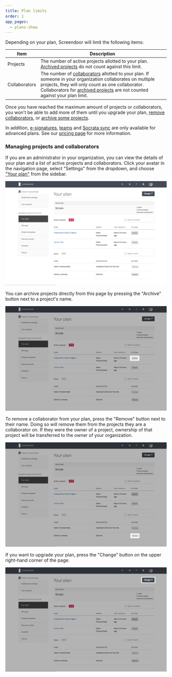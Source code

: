 ```yaml
---
title: Plan limits
order: 1
app_pages:
  - plans-show
---
```


Depending on your plan, Screendoor will limit the following items:

| Item  | Description |
| ----- | ----- |
| Projects | The number of active projects allotted to your plan. [Archived projects](/articles/screendoor/projects/archiving_a_project.html) do not count against this limit. |
| Collaborators | The number of [collaborators](../collaboration/collaborators.html) allotted to your plan. If someone in your organization collaborates on multiple projects, they will only count as one collaborator. Collaborators for [archived projects](/articles/screendoor/projects/archiving_a_project.html) are not counted against your plan limit. |

Once you have reached the maximum amount of projects or collaborators, you won't be able to add more of them until you upgrade your plan, [remove collaborators](/articles/screendoor/collaboration/collaborators.html#removing-collaborators), or [archive some projects](/articles/screendoor/projects/archiving_a_project.html).

In addition, [e-signatures](../your_form/signatures.html), [teams](../collaboration/teams.html) and [Socrata sync](../integrations/socrata.html) are only available for advanced plans. See our [pricing page](https://www.dobt.co/screendoor/pricing/) for more information.

### Managing projects and collaborators

If you are an administrator in your organization, you can view the details of your plan and a list of active projects and collaborators. Click your avatar in the navigation page, select "Settings" from the dropdown, and choose ["Your plan"](https://screendoor.dobt.co/settings/plan) from the sidebar.

![The "Your plan" page](../images/plan_limits_1.png)

You can archive projects directly from this page by pressing the "Archive" button next to a project's name.

![Archiving a project](../images/plan_limits_2.png)

To remove a collaborator from your plan, press the "Remove" button next to their name. Doing so will remove them from the projects they are a collaborator on. If they were the owner of a project, ownership of that project will be transferred to the owner of your organization.

![Removing a collaborator](../images/plan_limits_3.png)

If you want to upgrade your plan, press the "Change" button on the upper right-hand corner of the page.

![Change button to the "Your organization" page](../images/plan_limits_4.png)
